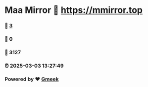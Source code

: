 # Maa Mirror :link: https://mmirror.top 
### :page_facing_up: [3](https://mmirror.top/tag.html) 
### :speech_balloon: 0 
### :hibiscus: 3127 
### :alarm_clock: 2025-03-03 13:27:49 
### Powered by :heart: [Gmeek](https://github.com/Meekdai/Gmeek)
